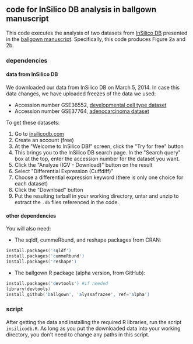 ## code for InSilico DB analysis in ballgown manuscript

This code executes the analysis of two datasets from [InSilico DB](https://insilicodb.com/) presented in the [ballgown manuscript](http://biorxiv.org/content/early/2014/03/30/003665). Specifically, this code produces Figure 2a and 2b.

### dependencies

#### data from InSilico DB

We downloaded our data from InSilico DB on March 5, 2014. In case this data changes, we have uploaded freezes of the data we used:
* Accession number GSE36552, [developmental cell type dataset](https://www.dropbox.com/s/b4d44s7vtpzb4im/GSE36552GPL11154_DGE_RNASeq_04ec2b6a46a9ddb8ef2083b9d8ba4e3c.tgz)
* Accession number GSE37764, [adenocarcinoma dataset](https://www.dropbox.com/s/ql7kb94fx7c5e44/GSE37764GPL10999_DGE_RNASeq_a9dc2c94672e4a51c036c76be9508164.tgz)

To get these datasets:  
  1. Go to [insilicodb.com](https://insilicodb.com/)
  2. Create an account (free)  
  3. At the "Welcome to InSilico DB!" screen, click the "Try for free" button  
  4. This brings you to the InSilico DB search page. In the "Search query" box at the top, enter the accession number for the dataset you want.  
  5. Click the "Analyze (IGV - Download)" button on the result  
  6. Select "Differential Expression (Cuffdiff)"  
  7. Choose a differential expression keyword (there is only one choice for each dataset)  
  8. Click the "Download" button  
  9. Put the resulting tarball in your working directory, untar and unzip to extract the `.db` files referenced in the code.  

#### other dependencies
You will also need:  
* The sqldf, cummeRbund, and reshape packages from CRAN:
```S
install.packages('sqldf')
install.packages('cummeRbund')
install.packages('reshape')
```
* The ballgown R package (alpha version, from GitHub):
```S
install.packages('devtools') #if needed
library(devtools)
install_github('ballgown', 'alyssafrazee', ref='alpha')
```

### script
After getting the data and installing the required R libraries, run the script `insilicodb.R`. As long as you put the downloaded data into your working directory, you don't need to change any paths in this script.

